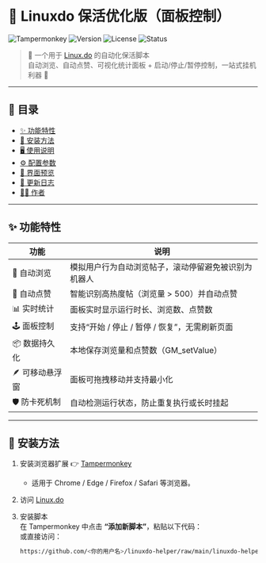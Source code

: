 # 🧩 Linuxdo 保活优化版（面板控制）

![Tampermonkey](https://img.shields.io/badge/Tampermonkey-UserScript-blue?logo=googlechrome)
![Version](https://img.shields.io/badge/version-0.5.0-brightgreen)
![License](https://img.shields.io/badge/license-MIT-lightgrey)
![Status](https://img.shields.io/badge/status-active-success)

> 🦾 一个用于 [Linux.do](https://linux.do) 的自动化保活脚本  
> 自动浏览、自动点赞、可视化统计面板 + 启动/停止/暂停控制，一站式挂机利器 🚀

---

## 📖 目录
- [✨ 功能特性](#-功能特性)
- [🧰 安装方法](#-安装方法)
- [🖥️ 使用说明](#️-使用说明)
- [⚙️ 配置参数](#-配置参数)
- [📸 界面预览](#-界面预览)
- [🧾 更新日志](#-更新日志)
- [🧑‍💻 作者](#-作者)

---

## ✨ 功能特性

| 功能 | 说明 |
|------|------|
| 👀 自动浏览 | 模拟用户行为自动浏览帖子，滚动停留避免被识别为机器人 |
| 💖 自动点赞 | 智能识别高热度帖（浏览量 > 500）并自动点赞 |
| 📊 实时统计 | 面板实时显示运行时长、浏览数、点赞数 |
| 🕹️ 面板控制 | 支持“开始 / 停止 / 暂停 / 恢复”，无需刷新页面 |
| 📦 数据持久化 | 本地保存浏览量和点赞数（GM_setValue） |
| 🪶 可移动悬浮窗 | 面板可拖拽移动并支持最小化 |
| 🛡️ 防卡死机制 | 自动检测运行状态，防止重复执行或长时挂起 |

---

## 🧰 安装方法

1. 安装浏览器扩展 👉 [Tampermonkey](https://www.tampermonkey.net/)
   - 适用于 Chrome / Edge / Firefox / Safari 等浏览器。

2. 访问 [Linux.do](https://linux.do)

3. 安装脚本  
   在 Tampermonkey 中点击 **“添加新脚本”**，粘贴以下代码：  
   或直接访问：
   ```bash
   https://github.com/<你的用户名>/linuxdo-helper/raw/main/linuxdo-helper.user.js
